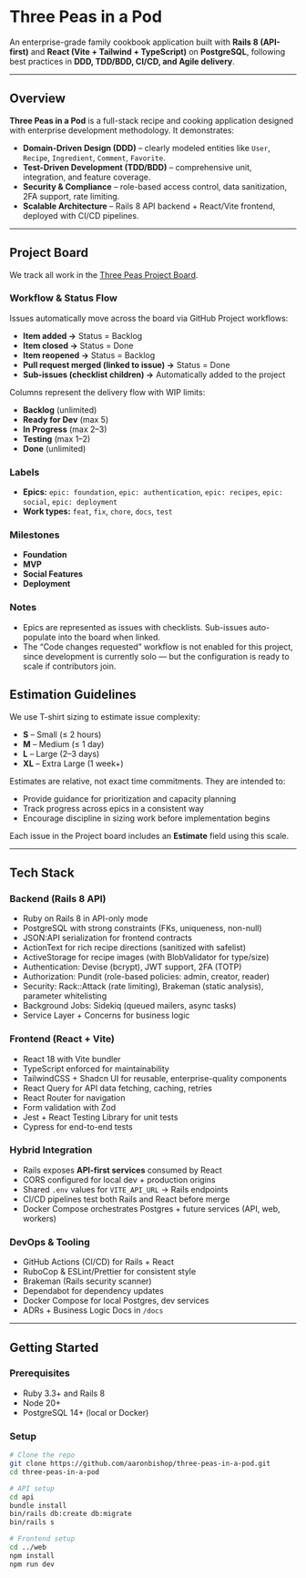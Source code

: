 # Three Peas in a Pod

An enterprise-grade family cookbook application built with **Rails 8 (API-first)** and **React (Vite + Tailwind + TypeScript)** on **PostgreSQL**, following best practices in **DDD, TDD/BDD, CI/CD, and Agile delivery**.

---

## Overview

**Three Peas in a Pod** is a full-stack recipe and cooking application designed with enterprise development methodology. It demonstrates:

- **Domain-Driven Design (DDD)** – clearly modeled entities like `User`, `Recipe`, `Ingredient`, `Comment`, `Favorite`.
- **Test-Driven Development (TDD/BDD)** – comprehensive unit, integration, and feature coverage.
- **Security & Compliance** – role-based access control, data sanitization, 2FA support, rate limiting.
- **Scalable Architecture** – Rails 8 API backend + React/Vite frontend, deployed with CI/CD pipelines.

---

## Project Board

We track all work in the [Three Peas Project Board](https://github.com/users/aaronbishop/projects/3).

### Workflow & Status Flow
Issues automatically move across the board via GitHub Project workflows:

- **Item added →** Status = Backlog  
- **Item closed →** Status = Done  
- **Item reopened →** Status = Backlog  
- **Pull request merged (linked to issue) →** Status = Done  
- **Sub-issues (checklist children) →** Automatically added to the project

Columns represent the delivery flow with WIP limits:
- **Backlog** (unlimited)  
- **Ready for Dev** (max 5)  
- **In Progress** (max 2–3)  
- **Testing** (max 1–2)  
- **Done** (unlimited)  

### Labels
- **Epics:** `epic: foundation`, `epic: authentication`, `epic: recipes`, `epic: social`, `epic: deployment`  
- **Work types:** `feat`, `fix`, `chore`, `docs`, `test`

### Milestones
- **Foundation**  
- **MVP**  
- **Social Features**  
- **Deployment**

### Notes
- Epics are represented as issues with checklists. Sub-issues auto-populate into the board when linked.  
- The “Code changes requested” workflow is not enabled for this project, since development is currently solo — but the configuration is ready to scale if contributors join.

## Estimation Guidelines

We use T-shirt sizing to estimate issue complexity:

- **S** – Small (≤ 2 hours)
- **M** – Medium (≤ 1 day)
- **L** – Large (2–3 days)
- **XL** – Extra Large (1 week+)

Estimates are relative, not exact time commitments. They are intended to:

- Provide guidance for prioritization and capacity planning  
- Track progress across epics in a consistent way  
- Encourage discipline in sizing work before implementation begins  

Each issue in the Project board includes an **Estimate** field using this scale.

---

## Tech Stack

### Backend (Rails 8 API)
- Ruby on Rails 8 in API-only mode
- PostgreSQL with strong constraints (FKs, uniqueness, non-null)
- JSON:API serialization for frontend contracts
- ActionText for rich recipe directions (sanitized with safelist)
- ActiveStorage for recipe images (with BlobValidator for type/size)
- Authentication: Devise (bcrypt), JWT support, 2FA (TOTP)
- Authorization: Pundit (role-based policies: admin, creator, reader)
- Security: Rack::Attack (rate limiting), Brakeman (static analysis), parameter whitelisting
- Background Jobs: Sidekiq (queued mailers, async tasks)
- Service Layer + Concerns for business logic

### Frontend (React + Vite)
- React 18 with Vite bundler
- TypeScript enforced for maintainability
- TailwindCSS + Shadcn UI for reusable, enterprise-quality components
- React Query for API data fetching, caching, retries
- React Router for navigation
- Form validation with Zod
- Jest + React Testing Library for unit tests
- Cypress for end-to-end tests

### Hybrid Integration
- Rails exposes **API-first services** consumed by React
- CORS configured for local dev + production origins
- Shared `.env` values for `VITE_API_URL` → Rails endpoints
- CI/CD pipelines test both Rails and React before merge
- Docker Compose orchestrates Postgres + future services (API, web, workers)

### DevOps & Tooling
- GitHub Actions (CI/CD) for Rails + React
- RuboCop & ESLint/Prettier for consistent style
- Brakeman (Rails security scanner)
- Dependabot for dependency updates
- Docker Compose for local Postgres, dev services
- ADRs + Business Logic Docs in `/docs`


---

## Getting Started

### Prerequisites
- Ruby 3.3+ and Rails 8  
- Node 20+  
- PostgreSQL 14+ (local or Docker)  

### Setup

```bash
# Clone the repo
git clone https://github.com/aaronbishop/three-peas-in-a-pod.git
cd three-peas-in-a-pod

# API setup
cd api
bundle install
bin/rails db:create db:migrate
bin/rails s

# Frontend setup
cd ../web
npm install
npm run dev
